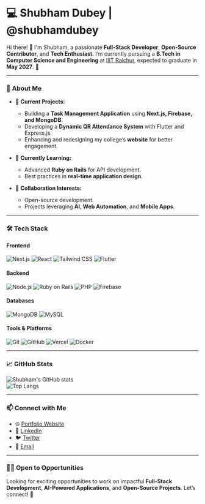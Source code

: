 # 💻 Shubham Dubey | @shubhamdubey

Hi there! 👋 I'm Shubham, a passionate **Full-Stack Developer**, **Open-Source Contributor**, and **Tech Enthusiast**. I’m currently pursuing a **B.Tech in Computer Science and Engineering** at [IIIT Raichur](https://iiitr.ac.in), expected to graduate in **May 2027**. 🚀  

---

### 🌟 **About Me**
- 🔭 **Current Projects:**  
  - Building a **Task Management Application** using **Next.js, Firebase, and MongoDB**.
  - Developing a **Dynamic QR Attendance System** with Flutter and Express.js.  
  - Enhancing and redesigning my college’s **website** for better engagement.  

- 🌱 **Currently Learning:**  
  - Advanced **Ruby on Rails** for API development.  
  - Best practices in **real-time application design**.

- 🤝 **Collaboration Interests:**  
  - Open-source development.  
  - Projects leveraging **AI**, **Web Automation**, and **Mobile Apps**.  

---

### 🛠️ **Tech Stack**
#### **Frontend**
![Next.js](https://img.shields.io/badge/Next.js-000?logo=next.js&logoColor=white)
![React](https://img.shields.io/badge/React-61DAFB?logo=react&logoColor=black)
![Tailwind CSS](https://img.shields.io/badge/Tailwind_CSS-06B6D4?logo=tailwind-css&logoColor=white)
![Flutter](https://img.shields.io/badge/Flutter-02569B?logo=flutter&logoColor=white)

#### **Backend**
![Node.js](https://img.shields.io/badge/Node.js-339933?logo=node.js&logoColor=white)
![Ruby on Rails](https://img.shields.io/badge/Ruby_on_Rails-CC0000?logo=ruby-on-rails&logoColor=white)
![PHP](https://img.shields.io/badge/PHP-777BB4?logo=php&logoColor=white)
![Firebase](https://img.shields.io/badge/Firebase-FFCA28?logo=firebase&logoColor=black)

#### **Databases**
![MongoDB](https://img.shields.io/badge/MongoDB-47A248?logo=mongodb&logoColor=white)
![MySQL](https://img.shields.io/badge/MySQL-4479A1?logo=mysql&logoColor=white)

#### **Tools & Platforms**
![Git](https://img.shields.io/badge/Git-F05032?logo=git&logoColor=white)
![GitHub](https://img.shields.io/badge/GitHub-181717?logo=github&logoColor=white)
![Vercel](https://img.shields.io/badge/Vercel-000?logo=vercel&logoColor=white)
![Docker](https://img.shields.io/badge/Docker-2496ED?logo=docker&logoColor=white)

---

### 📈 **GitHub Stats**
![Shubham's GitHub stats](https://github-readme-stats.vercel.app/api?username=shubhamdubey&show_icons=true&theme=radical)  
![Top Langs](https://github-readme-stats.vercel.app/api/top-langs/?username=shubhamdubey&layout=compact&theme=radical)  

---

### 📫 **Connect with Me**
- 🌐 [Portfolio Website](https://www.ridobiko.com)
- 💼 [LinkedIn](https://www.linkedin.com/in/shubhamdubey)
- 🐦 [Twitter](https://twitter.com/shubham_dubey)
- 📧 [Email](mailto:shubhamdubey@example.com)

---

### 👨‍💻 **Open to Opportunities**
Looking for exciting opportunities to work on impactful **Full-Stack Development**, **AI-Powered Applications**, and **Open-Source Projects**. Let’s connect! 🚀
